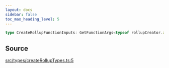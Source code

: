 ```yaml
---
layout: docs
sidebar: false
toc_max_heading_level: 5
---
```


```ts
type CreateRollupFunctionInputs: GetFunctionArgs<typeof rollupCreator.abi, "createRollup">["args"];
```

## Source

[src/types/createRollupTypes.ts:5](https://github.com/OffchainLabs/arbitrum-orbit-sdk/blob/27c24d61cdc7e62a81af29bd04f39d5a3549ecb3/src/types/createRollupTypes.ts#L5)

